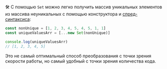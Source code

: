 🛠 С помощью `Set` можно легко получить массив уникальных элементов из массива неуникальных с помощью конструктора и [спред-синтаксиса](/js/spread/):

```js
const nonUnique = [1, 2, 3, 4, 5, 4, 5, 1, 1]
const uniqueValuesArr = [...new Set(nonUnique)]

console.log(uniqueValuesArr)
// [1, 2, 3, 4, 5]
```

Это не самый оптимальный способ преобразования с точки зрения скорости работы, но самый удобный с точки зрения количества кода.
